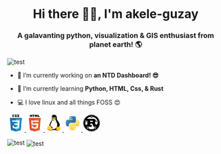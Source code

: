 <h1 align="center">Hi there 👋🏽, I'm akele-guzay</h1>
<h3 align="center">A galavanting python, visualization & GIS enthusiast from planet earth! 🌎</h3>

<p align="left"> <img src="https://komarev.com/ghpvc/?username=akele-guzay&label=Profile%20views&color=0e75b6&style=flat" alt="test" /> </p>

- 🔭 I’m currently working on **an NTD Dashboard! 😎**

- 🌱 I’m currently learning **Python, HTML, Css, & Rust**

- 💻 I love linux and all things FOSS 😍


<p align="left"> <a href="https://www.w3schools.com/css/" target="_blank" rel="noreferrer"> <img src="https://raw.githubusercontent.com/devicons/devicon/master/icons/css3/css3-original-wordmark.svg" alt="css3" width="40" height="40"/> </a> <a href="https://www.w3.org/html/" target="_blank" rel="noreferrer"> <img src="https://raw.githubusercontent.com/devicons/devicon/master/icons/html5/html5-original-wordmark.svg" alt="html5" width="40" height="40"/> </a> <a href="https://www.linux.org/" target="_blank" rel="noreferrer"> <img src="https://raw.githubusercontent.com/devicons/devicon/master/icons/linux/linux-original.svg" alt="linux" width="40" height="40"/> </a> <a href="https://www.python.org" target="_blank" rel="noreferrer"> <img src="https://raw.githubusercontent.com/devicons/devicon/master/icons/python/python-original.svg" alt="python" width="40" height="40"/> </a> <a href="https://www.rust-lang.org" target="_blank" rel="noreferrer"> <img src="https://raw.githubusercontent.com/devicons/devicon/master/icons/rust/rust-plain.svg" alt="rust" width="40" height="40"/> </a> </p>

<p><img align="left" src="https://github-readme-stats.vercel.app/api/top-langs?username=akele-guzay&show_icons=true&locale=en&layout=compact&theme=gruvbox" alt="test" /></p>

<p>&nbsp;<img align="center" src="https://github-readme-stats.vercel.app/api?username=akele-guzay&show_icons=true&locale=en&theme=gruvbox" alt="test" /></p>
